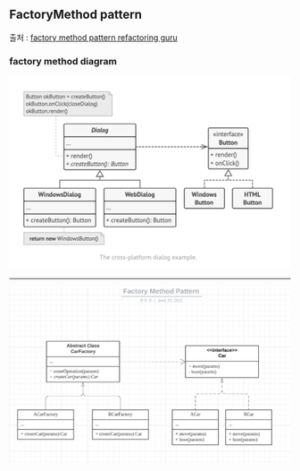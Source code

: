 ## FactoryMethod pattern

출처 : [factory method pattern refactoring guru](https://refactoring.guru/ko/design-patterns/factory-method) 

### factory method diagram 
![factorymethod-diagram](../../../../../../../resources/pattern/design/factorymethod/factorymethod-diagram.png)

---

![factorymethod-diagram2](../../../../../../../resources/pattern/design/factorymethod/factorymethod-diagram2.png)
